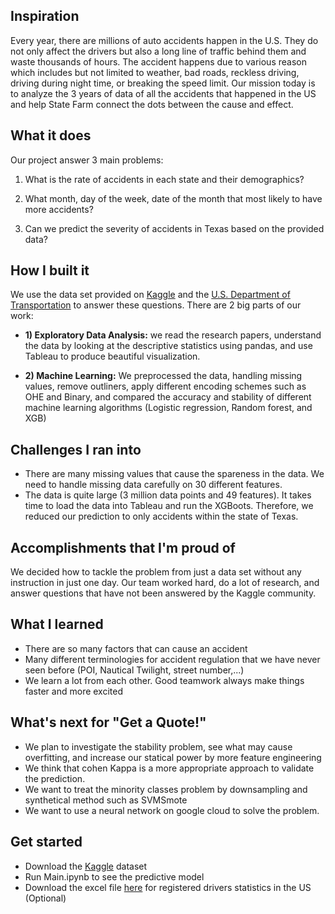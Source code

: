 ## Inspiration
Every year, there are millions of auto accidents happen in the U.S. They do not only affect the drivers but also a long line of traffic behind them and waste thousands of hours. The accident happens due to various reason which includes but not limited to weather, bad roads, reckless driving, driving during night time, or breaking the speed limit. Our mission today is to analyze the 3 years of data of all the accidents that happened in the US and help State Farm connect the dots between the cause and effect.

## What it does
Our project answer 3 main problems:
1) What is the rate of accidents in each state and their demographics?

2) What month, day of the week, date of the month that most likely to have more accidents?

3) Can we predict the severity of accidents in Texas based on the provided data?

## How I built it
We use the data set provided on [Kaggle](https://www.kaggle.com/sobhanmoosavi/us-accidents) and the [U.S. Department of Transportation](https://www.fhwa.dot.gov/policyinformation/statistics/2018/dl22.cfm) to answer these questions. There are 2 big parts of our work:
* **1) Exploratory Data Analysis:** we read the research papers, understand the data by looking at the descriptive statistics using pandas, and use Tableau to produce beautiful visualization.

* **2) Machine Learning:** We preprocessed the data, handling missing values, remove outliners, apply different encoding schemes such as OHE and Binary, and compared the accuracy and stability of different machine learning algorithms  (Logistic regression, Random forest, and XGB)

## Challenges I ran into
* There are many missing values that cause the spareness in the data. We need to handle missing data carefully on 30 different features.
* The data is quite large (3 million data points and 49 features). It takes time to load the data into Tableau and run the XGBoots. Therefore, we reduced our prediction to only accidents within the state of Texas.

## Accomplishments that I'm proud of
We decided how to tackle the problem from just a data set without any instruction in just one day. Our team worked hard, do a lot of research, and answer questions that have not been answered by the Kaggle community. 

## What I learned
* There are so many factors that can cause an accident
* Many different terminologies for accident regulation that we have never seen before (POI, Nautical Twilight, street number,...)
* We learn a lot from each other. Good teamwork always make things faster and more excited

## What's next for "Get a Quote!"
* We plan to investigate the stability problem, see what may cause overfitting, and increase our statical power by more feature engineering
* We think that cohen Kappa is a more appropriate approach to validate the prediction.
* We want to treat the minority classes problem by downsampling and synthetical method such as SVMSmote
* We want to use a neural network on google cloud to solve the problem.

## Get started
* Download the [Kaggle](https://www.kaggle.com/sobhanmoosavi/us-accidents) dataset
* Run Main.ipynb to see the predictive model
* Download the excel file [here](https://www.fhwa.dot.gov/policyinformation/statistics/2018/dl22.cfm) for registered drivers statistics in the US (Optional)
